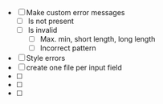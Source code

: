 - [ ] Make custom error messages
  - [ ] Is not present
  - [ ] Is invalid
    - [ ] Max. min, short length, long length
    - [ ] Incorrect pattern
- [ ] Style errors
- [ ] create one file per input field
- [ ]
- [ ]
- [ ]